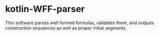 # kotlin-WFF-parser
This software parses well formed formulas, validates them, and outputs construction sequences as well as proper initial segments. 
